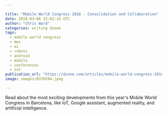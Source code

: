 ```yaml
---

title: "Mobile World Congress 2018 - Consolidation and Collaboration"
date: 2018-03-06 15:02:14 UTC
author: "Chris Ward"
categories: writing dzone
tags:
  - mobile world congress
  - mwc
  - ai
  - robots
  - android
  - mobile
  - conferences
  - iot
publication_url: "https://dzone.com/articles/mobile-world-congress-2018-consolidation-and-colla"
image: images/8376594.jpeg

---
```

Read about the most exciting developments from this year's Mobile World Congress in Barcelona, like IoT, Google assistant, augmented reality, and artificial intelligence.

